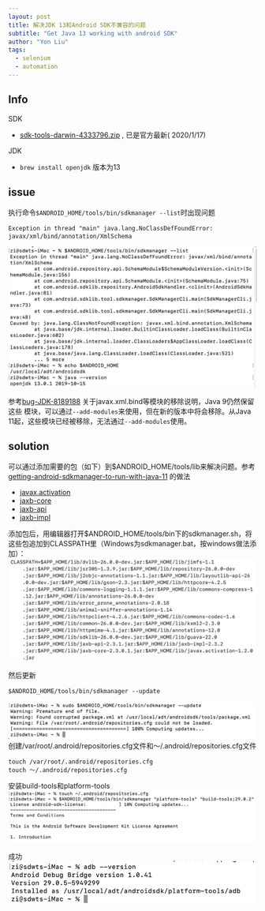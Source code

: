```yaml
---
layout: post
title: 解决JDK 13和Android SDK不兼容的问题
subtitle: "Get Java 13 working with android SDK"
author: "Yon Liu"
tags:
  - selenium
  - automation
---
```


## Info
SDK    
-  [sdk-tools-darwin-4333796.zip](https://dl.google.com/android/repository/sdk-tools-darwin-4333796.zip) , 已是官方最新(
2020/1/17)

JDK    
- `brew install openjdk` 版本为13

## issue
执行命令`$ANDROID_HOME/tools/bin/sdkmanager --list`时出现问题
```
Exception in thread "main" java.lang.NoClassDefFoundError: javax/xml/bind/annotation/XmlSchema
```
![](/images/automation/sdkmanager-java-error.png)

参考[bug-JDK-8189188](https://bugs.openjdk.java.net/browse/JDK-8189188) 关于javax.xml.bind等模块的移除说明，Java 9仍然保留这些
模块，可以通过`--add-modules`来使用，但在新的版本中将会移除。从Java 11起，这些模块已经被移除，无法通过`--add-modules`使用。


## solution
可以通过添加需要的包（如下）到$ANDROID_HOME/tools/lib来解决问题。参考[getting-android-sdkmanager-to-run-with-java-11](https://stackoverflow.com/questions/53076422/getting-android-sdkmanager-to-run-with-java-11) 的做法
- [javax.activation](https://search.maven.org/artifact/com.sun.activation/javax.activation)
- [jaxb-core](https://search.maven.org/artifact/com.sun.xml.bind/jaxb-core)
- [jaxb-api](https://search.maven.org/artifact/javax.xml.bind/jaxb-api)
- [jaxb-impl](https://search.maven.org/artifact/com.sun.xml.bind/jaxb-impl)

添加包后，用编辑器打开$ANDROID_HOME/tools/bin下的sdkmanager.sh，将这些包追加到CLASSPATH里（Windows为sdkmanager.bat，按windows做法添加）：
![](/images/automation/attach-to-CLASSPATH.png)

然后更新
```shell
$ANDROID_HOME/tools/bin/sdkmanager --update
```

![](/images/automation/android-repositories.cfg-could-not-be-loaded.png)
创建/var/root/.android/repositories.cfg文件和～/.android/repositories.cfg文件
```shell
touch /var/root/.android/repositories.cfg
touch ～/.android/repositories.cfg
```
安装build-tools和platform-tools
![](/images/automation/install-build-tools-platform-tools.png)

成功
![](/images/automation/adb-version.png)